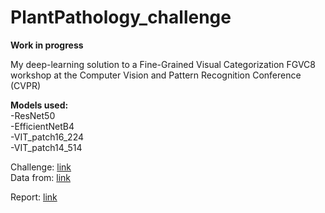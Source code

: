 # PlantPathology_challenge   

**Work in progress**   

My deep-learning solution to a Fine-Grained Visual Categorization FGVC8 workshop at the Computer Vision and Pattern Recognition Conference (CVPR)   

**Models used:**   
-ResNet50    
-EfficientNetB4   
-VIT_patch16_224  
-VIT_patch14_514

Challenge: [link](https://www.kaggle.com/competitions/plant-pathology-2020-fgvc7)  
Data from: [link](https://www.kaggle.com/competitions/plant-pathology-2020-fgvc7/data)  

Report: [link](https://github.com/BineMarkelj/PlantPathology_challenge/blob/main/REPORT_BINE_MARKELJ.pdf)
